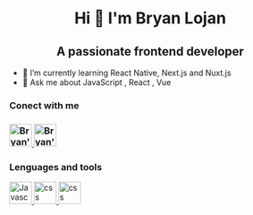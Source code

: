 <h1 style="text-align:center">Hi 👋 I'm Bryan Lojan</h1> 

<h2 style="text-align:center">A passionate frontend developer</h2>

- 🌱 I’m currently learning React Native, Next.js and Nuxt.js
- 💬 Ask me about JavaScript , React , Vue

<h3>Conect with me<h3>
  <a href="https://www.linkedin.com/in/bryan-lojan/">
    <img src="https://upload.wikimedia.org/wikipedia/commons/thumb/e/e9/Linkedin_icon.svg/1024px-Linkedin_icon.svg.png" style="width:40px;height:40px;" alt="Bryan's Linkedin">
  </a>
  
   <a href="https://www.instagram.com/bryanlc1/">
    <img src="https://upload.wikimedia.org/wikipedia/commons/thumb/9/96/Instagram.svg/1200px-Instagram.svg.png" style="width:40px;height:40px;" alt="Bryan's Instagram">
  </a>
  
  <h3>Lenguages and tools</h3>
    <a href="https://www.javascript.com/">
        <img src="https://upload.wikimedia.org/wikipedia/commons/thumb/9/99/Unofficial_JavaScript_logo_2.svg/1200px-Unofficial_JavaScript_logo_2.svg.png"                                 style="width:40px;height:40px;" alt="Javascript">
    </a>
  
  <a href="https://www.w3schools.com/css/">
        <img src="https://upload.wikimedia.org/wikipedia/commons/d/d5/CSS3_logo_and_wordmark.svg" style="width:40px;height:40px;" alt="css">
    </a>
  
   <a href="https://www.w3schools.com/html/">
        <img src="https://tadviser.com/images/7/76/HTML5.jpg" style="width:40px;height:40px;" alt="css">
    </a>
  
  

<!--
**bryanlc1/bryanlc1** is a ✨ _special_ ✨ repository because its `README.md` (this file) appears on your GitHub profile.

Here are some ideas to get you started:

- 🔭 I’m currently working on ...
- 🌱 I’m currently learning React Native, Next.js and Nuxt.js
- 👯 I’m looking to collaborate on ...
- 🤔 I’m looking for help with ...
- 💬 Ask me about JavaScript , React , Vue
- 📫 How to reach me: ...
- 😄 Pronouns: ...
- ⚡ Fun fact: ...
-->

